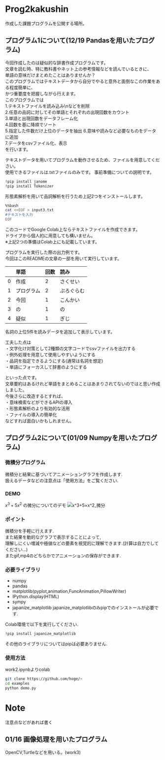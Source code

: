 # Prog2kakushin
作成した課題プログラムを公開する場所。
## プログラム1について(12/19 Pandasを用いたプログラム)
今回作成したのは疑似的な辞書作成プログラムです。  
文章を読む時、特に教科書やネット上の参考情報などを読んでいるときに、  
単語の意味だけまとめたことはありませんか？  
このプログラムではテキストデータから自分でやると意外と面倒なこの作業をある程度簡単に、  
かつ重要度を把握しながら行えます。  
このプログラムでは  
1.テキストファイルを読み込み\nなどを削除  
2.任意の品詞に対してその単語とそれぞれの出現回数をカウント  
3.単語と出現回数をデータフレーム化  
4.回数を基に降順でソート  
5.指定した件数だけ上位のデータを抽出
6.意味や読みなど必要なものをデータに追加  
7.データをcsvファイル化、表示  
を行います。　　

テキストデータを用いてプログラムを動作させるため、ファイルを用意してください。  
使用できるファイルは.txtファイルのみです。
事前準備についての説明です。  
```sh
!pip install janome
!pip install Tokenizer
```
  
形態素解析を用いて品詞解析を行うため上記2つをインストールします。  

```sh
%%bash
cat <<EOF > input3.txt
#テキストを入力
EOF
```
このコードでGoogle Colab上ならテキストファイルを作成できます。  
ドライブから個人的に用意しても構いません。  
※上記2つの準備はColab上にも記載しています。  

プログラムを実行した際の出力例です。  
今回はこのREADMEの文章の一部を用いて実行しています。  

| |単語|回数|読み|
|:----|:----|:----|:----|
|0|作成|2|さくせい|
|1|プログラム|2|ぷろぐらむ|
|2|今回|1|こんかい|
|3|の|1|の|
|4|疑似|1|ぎじ|
  
名詞の上位5件を読みデータを追加して表示しています。  

工夫した点は  
・文字化け対策として2種類の文字コードでcsvファイルを出力する  
・例外処理を用意して使用しやすいようにする  
・品詞を指定できるようにする(通常は名詞を想定)  
・単語にフォーカスして辞書のようにする  

といった点です。  
文章要約はあるけれど単語をまとめることはあまりされてないのではと思い作成しました。  
今後さらに改造するとすれば、  
・意味検索などができるAPIの導入  
・形態素解析のより有効的な活用  
・ファイルの導入の簡単化  
などすれば面白いかもしれません。


## プログラム2について(01/09 Numpyを用いたプログラム)
### 微積分プログラム
微積分と結果に基づいてアニメーショングラフを作成します.  
扱えるデータなどの注意点は「使用方法」をご覧ください.
### DEMO
$x^3+5x^2$ の微分についてのデモ
![x^3+5×x^2_微分](https://github.com/e-s-23/Prog2kakushin/assets/153585231/4e6b2dbe-18b9-446f-94b2-6385f6f66ae7)

### ポイント
微積分を手軽に行えます.  
また結果を動的なグラフで表示することによって,  
理解しにくい増減や極値などの要素を視覚的に理解できます.(計算は自力でしてください...)  
またgif,mp4のどちらかでアニメーションの保存ができます.

### 必要ライブラリ
* numpy  
* pandas  
* matplotlib(pyplot,animation,FuncAnimation,PillowWriter)
* IPython.display(HTML)  
* sympy  
* japanize_matplotlib
japanize_matplotlibのみpipでのインストールが必要です.  

Colab環境で以下を実行してください.  
```bash
!pip install japanize_matplotlib
```

その他のライブラリについてはpipは必要ありません.

### 使用方法
work2.ipynbよりcolab

```bash
git clone https://github.com/hoge/~
cd examples
python demo.py
```

# Note

注意点などがあれば書く

## 01/16 画像処理を用いたプログラム
OpenCV,Turtleなどを用いる。(work3)

